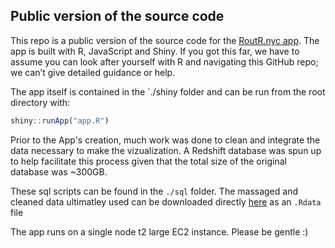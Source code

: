 ## Public version of the source code
This repo is a public version of the source code for the [RoutR.nyc app](http://routr.nyc). The app is built with R, JavaScript and Shiny. If you got this far, we have to assume you can look after yourself with R and navigating this GitHub repo; we can’t give detailed guidance or help. 

The app itself is contained in the `./shiny folder and can be run from the root directory with:

```R
shiny::runApp("app.R")
```

Prior to the App's creation, much work was done to clean and integrate the data necessary to make the vizualization. A Redshift database was spun up to help facilitate this process given that the total size of the original database was ~300GB. 

These sql scripts can be found in the `./sql` folder. The massaged and cleaned data ultimatley used can be downloaded directly [here](https://www.dropbox.com/s/f32skfj8qh259af/alltrips.rda?dl=0) as an `.Rdata` file

The app runs on a single node t2 large EC2 instance. Please be gentle :)
